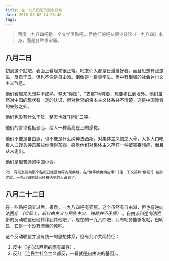 ```yaml
---
title: 在一九八四吧的潜水日常
date: 2016-08-02 14:20:48
tags: 
---
```


>百度一九八四吧是一个文学类贴吧，但他们的吧友很少谈论《一九八四》本身，而是各种发牢骚。

<!-- more -->

## 八月二日

初到这个贴吧，表面上看起来很正常。吧友们大都是日漫爱好者，而且思想有点激进，反自干五，但也不像是自由派。倒像是一群臭学生。当中有很强的社会达尔文主义气息。

他们看起来思想并不成熟，整天“你国”、“支那”地喊着，想要移民到墙外。他们虽然对中国的现状有一定的认识，但对世界的资本主义体系并不清楚，这是中国教育的失败之处。

他们也没有什么干货，整天也就“抒情”二字。

他们的言论也挺恶心，给人一种高高在上的感觉。

他们不像是自由派，也不像是什么纳粹法西斯。对集体主义恨之入骨，大多大口吃着人血馒头抨击某些你懂得东西，感觉他们对集体主义存在一种被害妄想症，而且从未走出。

他们是很普通的中国小资。

<sub>PS：有吧友反映那个贴吧已经是纳粹的聚集地。在“纳年纳兔纳些事”［注：下文简称“纳吧”］被封之后，一九八四吧就已经被纳吧的人占领了。</sub>

## 八月二十二日

在一些贴吧调查过后，果然，一九八四吧有猫腻。这个虽然有自由派，但也有逆向法西斯 *（实际上，新自由主义与民族主义、独裁并不矛盾）* 。自由派和逆向法西斯的反动联盟已经转移到其他吧了，现在的一九八四吧，只有吧务能够发帖，很明显，它是一个没有流量的死吧。

这个反动联盟并没有统一的思想体系，但有几个共同特征：

1. 反中（逆向法西斯的固有属性）；
2. 反红（连民主社会主义都反，一看就是自由派的基因）。
